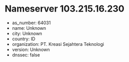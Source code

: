 # Nameserver 103.215.16.230

* as_number: 64031
* name: Unknown
* city: Unknown
* country: ID
* organization: PT. Kreasi Sejahtera Teknologi
* version: Unknown
* dnssec: false
